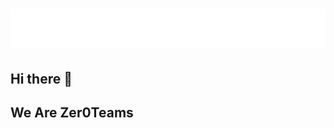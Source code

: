 <h1 align="center">
  <img src="https://github.com/Zer0Teams/.github/raw/refs/heads/main/profile/name.svg" alt="Zer0 Teams" />
</h1>

## Hi there 👋

## We Are Zer0Teams
